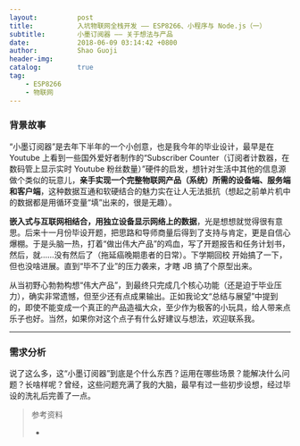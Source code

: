 ```yaml
---
layout:          post
title:           入坑物联网全栈开发 —— ESP8266、小程序与 Node.js（一）
subtitle:        小墨订阅器 —— 关于想法与产品
date:            2018-06-09 03:14:42 +0800
author:          Shao Guoji
header-img:      
catalog:         true
tag:
    - ESP8266
    - 物联网
---
```


### 背景故事

“小墨订阅器”是去年下半年的一个小创意，也是我今年的毕业设计，最早是在 Youtube 上看到一些国外爱好者制作的“Subscriber Counter（订阅者计数器，在数码管上显示实时 Youtube 粉丝数量）”硬件的启发，想针对生活中其他的信息源做个类似的玩意儿，**亲手实现一个完整物联网产品（系统）所需的设备端、服务端和客户端**，这种数据互通和软硬结合的魅力实在让人无法抵抗（想起之前单片机中的数据都是用循环变量“填”出来的，很是无趣）。

**嵌入式与互联网相结合，用独立设备显示网络上的数据**，光是想想就觉得很有意思。后来十一月份毕设开题，把思路和导师商量后得到了支持与肯定，更是自信心爆棚。于是头脑一热，打着“做出伟大产品”的鸡血，写了开题报告和任务计划书，然后，就……没有然后了（拖延癌晚期患者的日常）。下学期回校 开始搞了一下，但也没啥进展。直到“毕不了业”的压力袭来，才瞎 JB 搞了个原型出来。

从当初野心勃勃构想“伟大产品”，到最终只完成几个核心功能（还是迫于毕业压力），确实非常遗憾，但至少还有点成果输出。正如我论文“总结与展望”中提到的，即使不能变成一个真正的产品造福大众，至少作为极客的小玩具，给人带来点乐子也好。当然，如果你对这个点子有什么好建议与想法，欢迎联系我。

---

### 需求分析

说了这么多，这“小墨订阅器”到底是个什么东西？运用在哪些场景？能解决什么问题？长啥样呢？曾经，这些问题充满了我的大脑，最早有过一些初步设想，经过毕设的洗礼后完善了一点。

























> 参考资料
> 
> * []()